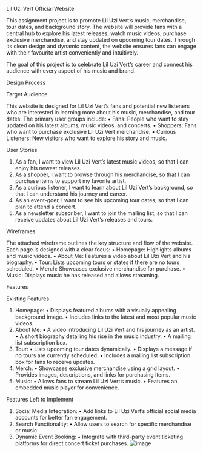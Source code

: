 Lil Uzi Vert Official Website

This assignment project is to promote Lil Uzi Vert’s music, merchandise, tour dates, and background story. The website will provide fans with a central hub to explore his latest releases, watch music videos, purchase exclusive merchandise, and stay updated on upcoming tour dates. Through its clean design and dynamic content, the website ensures fans can engage with their favourite artist conveniently and intuitively.

The goal of this project is to celebrate Lil Uzi Vert’s career and connect his audience with every aspect of his music and brand.

Design Process

Target Audience

This website is designed for Lil Uzi Vert’s fans and potential new listeners who are interested in learning more about his music, merchandise, and tour dates. The primary user groups include:
•	Fans: People who want to stay updated on his latest albums, music videos, and concerts.
•	Shoppers: Fans who want to purchase exclusive Lil Uzi Vert merchandise.
•	Curious Listeners: New visitors who want to explore his story and music.

User Stories

1.	As a fan, I want to view Lil Uzi Vert’s latest music videos, so that I can enjoy his newest releases.
2.	As a shopper, I want to browse through his merchandise, so that I can purchase items to support my favorite artist.
3.	As a curious listener, I want to learn about Lil Uzi Vert’s background, so that I can understand his journey and career.
4.	As an event-goer, I want to see his upcoming tour dates, so that I can plan to attend a concert.
5.	As a newsletter subscriber, I want to join the mailing list, so that I can receive updates about Lil Uzi Vert’s releases and tours.



Wireframes

The attached wireframe outlines the key structure and flow of the website. Each page is designed with a clear focus:
•	Homepage: Highlights albums and music videos.
•	About Me: Features a video about Lil Uzi Vert and his biography.
•	Tour: Lists upcoming tours or states if there are no tours scheduled.
•	Merch: Showcases exclusive merchandise for purchase.
•	Music: Displays music he has released and allows streaming.

Features

Existing Features

1.	Homepage:
•	Displays featured albums with a visually appealing background image.
•	Includes links to the latest and most popular music videos.
2.	About Me:
•	A video introducing Lil Uzi Vert and his journey as an artist.
•	A short biography detailing his rise in the music industry.
•	A mailing list subscription box.
3.	Tour:
•	Lists upcoming tour dates dynamically.
•	Displays a message if no tours are currently scheduled.
•	Includes a mailing list subscription box for fans to receive updates.
4.	Merch:
•	Showcases exclusive merchandise using a grid layout.
•	Provides images, descriptions, and links for purchasing items.
5.	Music:
•	Allows fans to stream Lil Uzi Vert’s music.
•	Features an embedded music player for convenience.

Features Left to Implement
1.	Social Media Integration:
•	Add links to Lil Uzi Vert’s official social media accounts for better fan engagement.
2.	Search Functionality:
•	Allow users to search for specific merchandise or music.
3.	Dynamic Event Booking:
•	Integrate with third-party event ticketing platforms for direct concert ticket purchases.
![image](https://github.com/user-attachments/assets/d8216f96-3c84-4580-a685-b97a7f27ae49)
